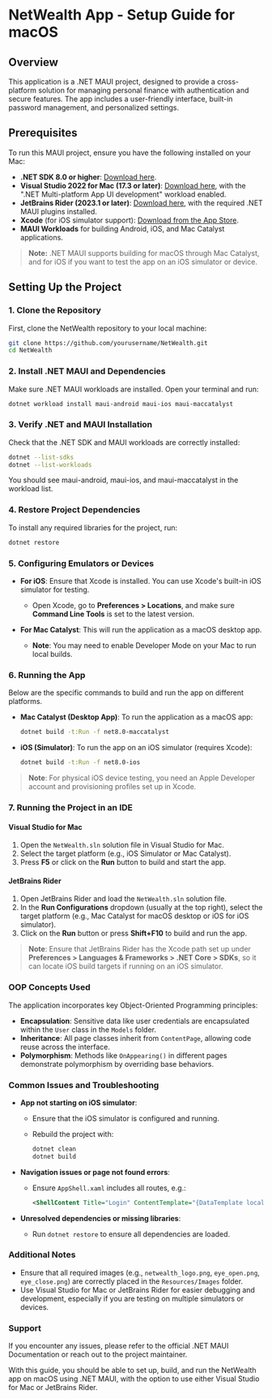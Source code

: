 # NetWealth App - Setup Guide for macOS

## Overview
This application is a .NET MAUI project, designed to provide a cross-platform solution for managing personal finance with authentication and secure features. The app includes a user-friendly interface, built-in password management, and personalized settings.

## Prerequisites
To run this MAUI project, ensure you have the following installed on your Mac:

- **.NET SDK 8.0 or higher**: [Download here](https://dotnet.microsoft.com/download/dotnet).
- **Visual Studio 2022 for Mac (17.3 or later)**: [Download here](https://visualstudio.microsoft.com/), with the ".NET Multi-platform App UI development" workload enabled.
- **JetBrains Rider (2023.1 or later)**: [Download here](https://www.jetbrains.com/rider/), with the required .NET MAUI plugins installed.
- **Xcode** (for iOS simulator support): [Download from the App Store](https://apps.apple.com/us/app/xcode/id497799835?mt=12).
- **MAUI Workloads** for building Android, iOS, and Mac Catalyst applications.

> **Note:** .NET MAUI supports building for macOS through Mac Catalyst, and for iOS if you want to test the app on an iOS simulator or device.

## Setting Up the Project

### 1. Clone the Repository
First, clone the NetWealth repository to your local machine:

```bash
git clone https://github.com/yourusername/NetWealth.git
cd NetWealth
```
### 2. Install .NET MAUI and Dependencies
Make sure .NET MAUI workloads are installed. Open your terminal and run:

```bash
dotnet workload install maui-android maui-ios maui-maccatalyst
```
### 3. Verify .NET and MAUI Installation
Check that the .NET SDK and MAUI workloads are correctly installed:

```bash
dotnet --list-sdks
dotnet --list-workloads
```
You should see maui-android, maui-ios, and maui-maccatalyst in the workload list.

### 4. Restore Project Dependencies
To install any required libraries for the project, run:

```bash
dotnet restore
```

### 5. Configuring Emulators or Devices

- **For iOS**: Ensure that Xcode is installed. You can use Xcode's built-in iOS simulator for testing.
  - Open Xcode, go to **Preferences > Locations**, and make sure **Command Line Tools** is set to the latest version.

- **For Mac Catalyst**: This will run the application as a macOS desktop app.
  - **Note**: You may need to enable Developer Mode on your Mac to run local builds.

### 6. Running the App

Below are the specific commands to build and run the app on different platforms.

- **Mac Catalyst (Desktop App)**: To run the application as a macOS app:

  ```bash
  dotnet build -t:Run -f net8.0-maccatalyst
  ```
- **iOS (Simulator)**: To run the app on an iOS simulator (requires Xcode):

  ```bash
  dotnet build -t:Run -f net8.0-ios
  ```
> **Note**: For physical iOS device testing, you need an Apple Developer account and provisioning profiles set up in Xcode.

### 7. Running the Project in an IDE

#### Visual Studio for Mac
1. Open the `NetWealth.sln` solution file in Visual Studio for Mac.
2. Select the target platform (e.g., iOS Simulator or Mac Catalyst).
3. Press **F5** or click on the **Run** button to build and start the app.

#### JetBrains Rider
1. Open JetBrains Rider and load the `NetWealth.sln` solution file.
2. In the **Run Configurations** dropdown (usually at the top right), select the target platform (e.g., Mac Catalyst for macOS desktop or iOS for iOS simulator).
3. Click on the **Run** button or press **Shift+F10** to build and run the app.

> **Note**: Ensure that JetBrains Rider has the Xcode path set up under **Preferences > Languages & Frameworks > .NET Core > SDKs**, so it can locate iOS build targets if running on an iOS simulator.

### OOP Concepts Used
The application incorporates key Object-Oriented Programming principles:

- **Encapsulation**: Sensitive data like user credentials are encapsulated within the `User` class in the `Models` folder.
- **Inheritance**: All page classes inherit from `ContentPage`, allowing code reuse across the interface.
- **Polymorphism**: Methods like `OnAppearing()` in different pages demonstrate polymorphism by overriding base behaviors.

### Common Issues and Troubleshooting

- **App not starting on iOS simulator**:
  - Ensure that the iOS simulator is configured and running.
  - Rebuild the project with:

    ```bash
    dotnet clean
    dotnet build
    ```

- **Navigation issues or page not found errors**:
  - Ensure `AppShell.xaml` includes all routes, e.g.:

    ```xml
    <ShellContent Title="Login" ContentTemplate="{DataTemplate local:LoginPage}" Route="LoginPage" />
    ```
- **Unresolved dependencies or missing libraries**:
  - Run `dotnet restore` to ensure all dependencies are loaded.

### Additional Notes
- Ensure that all required images (e.g., `netwealth_logo.png`, `eye_open.png`, `eye_close.png`) are correctly placed in the `Resources/Images` folder.
- Use Visual Studio for Mac or JetBrains Rider for easier debugging and development, especially if you are testing on multiple simulators or devices.

### Support
If you encounter any issues, please refer to the official .NET MAUI Documentation or reach out to the project maintainer.

With this guide, you should be able to set up, build, and run the NetWealth app on macOS using .NET MAUI, with the option to use either Visual Studio for Mac or JetBrains Rider.

